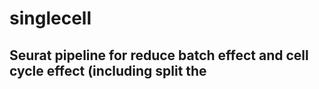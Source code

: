 # singlecell
## Seurat pipeline for reduce batch effect and cell cycle effect (including split the 

